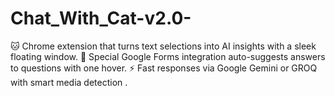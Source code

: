 # Chat_With_Cat-v2.0-
🐱 Chrome extension that turns text selections into AI insights with a sleek floating window. 📝 Special Google Forms integration auto-suggests answers to questions with one hover. ⚡ Fast responses via Google Gemini or GROQ with smart media detection .
